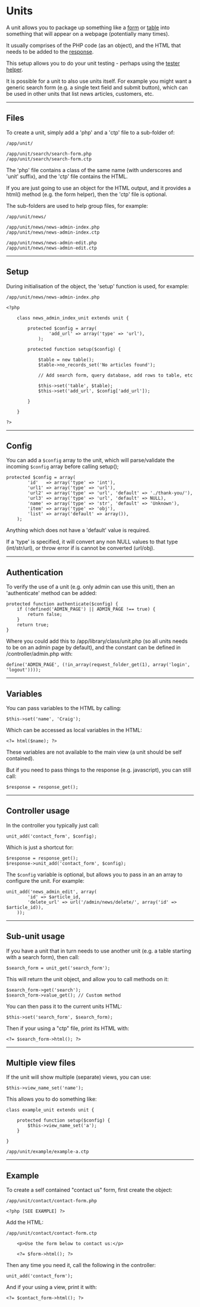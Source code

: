 
# Units

A unit allows you to package up something like a [form](../doc/helpers/form.md) or [table](../doc/helpers/form.md) into something that will appear on a webpage (potentially many times).

It usually comprises of the PHP code (as an object), and the HTML that needs to be added to the [response](../../doc/system/response.md).

This setup allows you to do your unit testing - perhaps using the [tester helper](../../doc/system/tester.md).

It is possible for a unit to also use units itself. For example you might want a generic search form (e.g. a single text field and submit button), which can be used in other units that list news articles, customers, etc.

---

## Files

To create a unit, simply add a 'php' and a 'ctp' file to a sub-folder of:

	/app/unit/

	/app/unit/search/search-form.php
	/app/unit/search/search-form.ctp

The 'php' file contains a class of the same name (with underscores and 'unit' suffix), and the 'ctp' file contains the HTML.

If you are just going to use an object for the HTML output, and it provides a html() method (e.g. the form helper), then the 'ctp' file is optional.

The sub-folders are used to help group files, for example:

	/app/unit/news/

	/app/unit/news/news-admin-index.php
	/app/unit/news/news-admin-index.ctp

	/app/unit/news/news-admin-edit.php
	/app/unit/news/news-admin-edit.ctp

---

## Setup

During initialisation of the object, the 'setup' function is used, for example:

	/app/unit/news/news-admin-index.php

	<?php

		class news_admin_index_unit extends unit {

			protected $config = array(
					'add_url' => array('type' => 'url'),
				);

			protected function setup($config) {

				$table = new table();
				$table->no_records_set('No articles found');

				// Add search form, query database, add rows to table, etc

				$this->set('table', $table);
				$this->set('add_url', $config['add_url']);

			}

		}

	?>

---

## Config

You can add a `$config` array to the unit, which will parse/validate the incoming `$config` array before calling setup();

	protected $config = array(
			'id'   => array('type' => 'int'),
			'url1' => array('type' => 'url'),
			'url2' => array('type' => 'url', 'default' => './thank-you/'),
			'url3' => array('type' => 'url', 'default' => NULL),
			'name' => array('type' => 'str', 'default' => 'Unknown'),
			'item' => array('type' => 'obj'),
			'list' => array('default' => array()),
		);

Anything which does not have a 'default' value is required.

If a 'type' is specified, it will convert any non NULL values to that type (int/str/url), or throw error if is cannot be converted (url/obj).

---

## Authentication

To verify the use of a unit (e.g. only admin can use this unit), then an 'authenticate' method can be added:

	protected function authenticate($config) {
		if (!defined('ADMIN_PAGE') || ADMIN_PAGE !== true) {
			return false;
		}
		return true;
	}

Where you could add this to /app/library/class/unit.php (so all units needs to be on an admin page by default), and the constant can be defined in /controller/admin.php with:

	define('ADMIN_PAGE', (!in_array(request_folder_get(1), array('login', 'logout'))));

---

## Variables

You can pass variables to the HTML by calling:

	$this->set('name', 'Craig');

Which can be accessed as local variables in the HTML:

	<?= html($name); ?>

These variables are not available to the main view (a unit should be self contained).

But if you need to pass things to the response (e.g. javascript), you can still call:

	$response = response_get();

---

## Controller usage

In the controller you typically just call:

	unit_add('contact_form', $config);

Which is just a shortcut for:

	$response = response_get();
	$response->unit_add('contact_form', $config);

The `$config` variable is optional, but allows you to pass in an an array to configure the unit. For example:

	unit_add('news_admin_edit', array(
			'id' => $article_id,
			'delete_url' => url('/admin/news/delete/', array('id' => $article_id)),
		));

---

## Sub-unit usage

If you have a unit that in turn needs to use another unit (e.g. a table starting with a search form), then call:

	$search_form = unit_get('search_form');

This will return the unit object, and allow you to call methods on it:

	$search_form->get('search');
	$search_form->value_get(); // Custom method

You can then pass it to the current units HTML:

	$this->set('search_form', $search_form);

Then if your using a "ctp" file, print its HTML with:

	<?= $search_form->html(); ?>

---

## Multiple view files

If the unit will show multiple (separate) views, you can use:

	$this->view_name_set('name');

This allows you to do something like:

	class example_unit extends unit {

		protected function setup($config) {
			$this->view_name_set('a');
		}

	}

	/app/unit/example/example-a.ctp

---

## Example

To create a self contained "contact us" form, first create the object:

	/app/unit/contact/contact-form.php

	<?php [SEE EXAMPLE] ?>

Add the HTML:

	/app/unit/contact/contact-form.ctp

		<p>Use the form below to contact us:</p>

		<?= $form->html(); ?>

Then any time you need it, call the following in the controller:

	unit_add('contact_form');

And if your using a view, print it with:

	<?= $contact_form->html(); ?>
